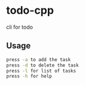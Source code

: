# todo-cpp

cli for todo

## Usage

```bash
press -a to add the task
press -d to delete the task
press -l for list of tasks
press -h for help
```